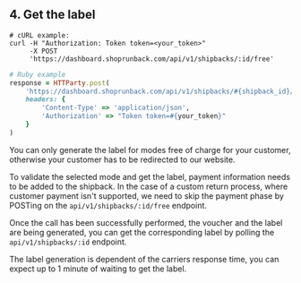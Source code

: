 ## 4. Get the label

```shell
# cURL example:
curl -H "Authorization: Token token=<your_token>"
     -X POST
     'https://dashboard.shoprunback.com/api/v1/shipbacks/:id/free'
```

```ruby
# Ruby example
response = HTTParty.post(
    'https://dashboard.shoprunback.com/api/v1/shipbacks/#{shipback_id}/free',
    headers: {
        'Content-Type' => 'application/json',
        'Authorization' => "Token token=#{your_token}"
    }
)
```

<aside class="notice">
  You can only generate the label for modes free of charge for your customer,
  otherwise your customer has to be redirected to our website.
</aside>

To validate the selected mode and get the label, payment information needs to be
added to the shipback. In the case of a custom return process, where customer
payment isn't supported, we need to skip the payment phase by POSTing on the
`api/v1/shipbacks/:id/free` endpoint.


Once the call has been successfully performed, the voucher and the label are
being generated, you can get the corresponding label by polling the
`api/v1/shipbacks/:id` endpoint.

The label generation is dependent of the carriers response time, you can expect
up to 1 minute of waiting to get the label.
